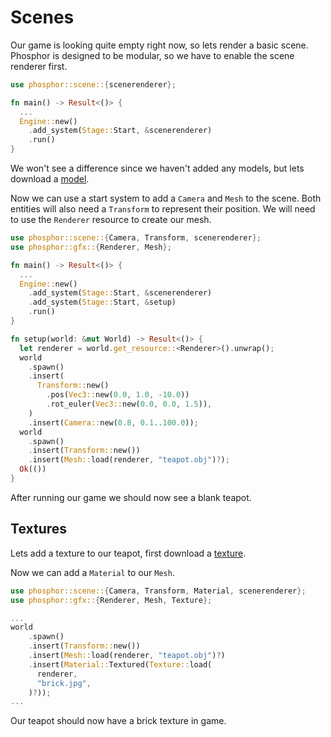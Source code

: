 # Scenes

Our game is looking quite empty right now, so lets render a basic scene. Phosphor is designed to be modular, so we have to enable the scene renderer first.

```rs
use phosphor::scene::{scenerenderer};

fn main() -> Result<()> {
  ...
  Engine::new()
    .add_system(Stage::Start, &scenerenderer)
    .run()
}
```

We won't see a difference since we haven't added any models, but lets download a [model](https://raw.githubusercontent.com/chxry/o/master/res/teapot.obj).

Now we can use a start system to add a `Camera` and `Mesh` to the scene. Both entities will also need a `Transform` to represent their position. We will need to use the `Renderer` resource to create our mesh. 
```rs
use phosphor::scene::{Camera, Transform, scenerenderer};
use phosphor::gfx::{Renderer, Mesh};

fn main() -> Result<()> {
  ...
  Engine::new()
    .add_system(Stage::Start, &scenerenderer)
    .add_system(Stage::Start, &setup)
    .run()
}

fn setup(world: &mut World) -> Result<()> {
  let renderer = world.get_resource::<Renderer>().unwrap();
  world
    .spawn()
    .insert(
      Transform::new()
        .pos(Vec3::new(0.0, 1.0, -10.0))
        .rot_euler(Vec3::new(0.0, 0.0, 1.5)),
    )
    .insert(Camera::new(0.8, 0.1..100.0));
  world
    .spawn()
    .insert(Transform::new())
    .insert(Mesh::load(renderer, "teapot.obj")?);
  Ok(())
}
```

After running our game we should now see a blank teapot.

## Textures

Lets add a texture to our teapot, first download a [texture](https://raw.githubusercontent.com/chxry/o/master/res/brick.jpg).

Now we can add a `Material` to our `Mesh`.

```rs
use phosphor::scene::{Camera, Transform, Material, scenerenderer};
use phosphor::gfx::{Renderer, Mesh, Texture};

...
world
    .spawn()
    .insert(Transform::new())
    .insert(Mesh::load(renderer, "teapot.obj")?)
    .insert(Material::Textured(Texture::load(
      renderer,
      "brick.jpg",
    )?));
...
```

Our teapot should now have a brick texture in game.
